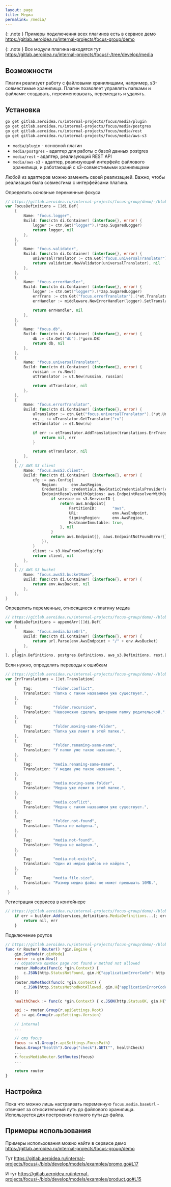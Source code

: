 ```yaml
---
layout: page
title: Медиа
permalink: /media/
---
```


{: .note }
Примеры подключения всех плагинов есть в сервисе демо <https://gitlab.aeroidea.ru/internal-projects/focus-group/demo>

{: .note }
Все модули плагина находятся тут <https://gitlab.aeroidea.ru/internal-projects/focus/-/tree/develop/media>



## Возможности

Плагин реализует работу с файловыми хранилищами, например, s3-совместимые хранилища. Плагин позволяет управлять папками и файлами: создавать, переименовывать, перемещать и удалять.

## Установка

```bash
go get gitlab.aeroidea.ru/internal-projects/focus/media/plugin
go get gitlab.aeroidea.ru/internal-projects/focus/media/postgres
go get gitlab.aeroidea.ru/internal-projects/focus/media/rest
go get gitlab.aeroidea.ru/internal-projects/focus/media/aws-s3
```

* `media/plugin` - основной плагин
* `media/postgres` - адаптер для работы с базой данных postgres
* `media/rest` - адаптер, реализующий REST API
* `media/aws-s3` - адаптер, реализующий интерфейс файлового хранилища, и работающий с s3-совместимыми хранилищами

Любой из адаптеров можно заменить своей реализацией. Важно, чтобы реализация была совместима с интерфейсами плагина.

Определить основные переменные фокуса

```go
// https://gitlab.aeroidea.ru/internal-projects/focus-group/demo/-/blob/develop/internal/infrastructure/registry/services_definitions/focus.go#L17
var FocusDefinitions = []di.Def{
	{
		Name: "focus.logger",
		Build: func(ctn di.Container) (interface{}, error) {
			logger := ctn.Get("logger").(*zap.SugaredLogger)
			return logger, nil
		},
	},
	{
		Name: "focus.validator",
		Build: func(ctn di.Container) (interface{}, error) {
			universalTranslator := ctn.Get("focus.universalTranslator").(*ut.UniversalTranslator)
			return validation.NewValidator(universalTranslator), nil
		},
	},
	{
		Name: "focus.errorHandler",
		Build: func(ctn di.Container) (interface{}, error) {
			logger := ctn.Get("logger").(*zap.SugaredLogger)
			errTrans := ctn.Get("focus.errorTranslator").(*et.Translator)
			errHandler := middleware.NewErrorHandler(logger).SetTranslator(errTrans)

			return errHandler, nil
		},
	},
	{
		Name: "focus.db",
		Build: func(ctn di.Container) (interface{}, error) {
			db := ctn.Get("db").(*gorm.DB)
			return db, nil
		},
	},
	{
		Name: "focus.universalTranslator",
		Build: func(ctn di.Container) (interface{}, error) {
			russian := ru.New()
			utTranslator := ut.New(russian, russian)

			return utTranslator, nil
		},
	},
	{
		Name: "focus.errorTranslator",
		Build: func(ctn di.Container) (interface{}, error) {
			uTranslator := ctn.Get("focus.universalTranslator").(*ut.UniversalTranslator)
			ru, _ := uTranslator.GetTranslator("ru")
			etTranslator := et.New(ru)

			if err := etTranslator.AddTranslation(translations.ErrTranslations...); err != nil {
				return nil, err
			}

			return etTranslator, nil
		},
	},
	{ // AWS S3 client
		Name: "focus.awsS3.client",
		Build: func(ctn di.Container) (interface{}, error) {
			cfg := aws.Config{
				Region:      env.AwsRegion,
				Credentials: credentials.NewStaticCredentialsProvider(env.AwsAccessKeyID, env.AwsSecretAccessKey, ""),
				EndpointResolverWithOptions: aws.EndpointResolverWithOptionsFunc(func(service, region string, options ...interface{}) (aws.Endpoint, error) {
					if service == s3.ServiceID {
						return aws.Endpoint{
							PartitionID:       "aws",
							URL:               env.AwsEndpoint,
							SigningRegion:     env.AwsRegion,
							HostnameImmutable: true,
						}, nil
					}
					return aws.Endpoint{}, &aws.EndpointNotFoundError{}
				}),
			}
			client := s3.NewFromConfig(cfg)
			return client, nil
		},
	},
	{ // AWS S3 bucket
		Name: "focus.awsS3.bucketName",
		Build: func(ctn di.Container) (interface{}, error) {
			return env.AwsBucket, nil
		},
	},
}
```

Определить переменные, относящиеся к плагину медиа

```go
// https://gitlab.aeroidea.ru/internal-projects/focus-group/demo/-/blob/develop/internal/infrastructure/registry/services_definitions/media.go#L16
var MediaDefinitions = appendArr([]di.Def{
	{
		Name: "focus.media.baseUrl",
		Build: func(ctn di.Container) (interface{}, error) {
			return url.Parse(env.AwsEndpoint + "/" + env.AwsBucket)
		},
	},
}, plugin.Definitions, postgres.Definitions, aws_s3.Definitions, rest.Definitions)
```

Если нужно, определить переводы к ошибкам

```go
// https://gitlab.aeroidea.ru/internal-projects/focus-group/demo/-/blob/develop/internal/infrastructure/registry/services_definitions/translations/translations.go#L7
var ErrTranslations = []et.Translation{
	{
		Tag:         "folder.conflict",
		Translation: "Папка с таким названием уже существует.",
	},
	{
		Tag:         "folder.recursion",
		Translation: "Невозможно сделать дочернюю папку родительской.",
	},
	{
		Tag:         "folder.moving-same-folder",
		Translation: "Папка уже лежит в этой папке.",
	},
	{
		Tag:         "folder.renaming-same-name",
		Translation: "У папки уже такое название.",
	},
	{
		Tag:         "media.renaming-same-name",
		Translation: "У медиа уже такое название.",
	},
	{
		Tag:         "media.moving-same-folder",
		Translation: "Медиа уже лежит в этой папке.",
	},
	{
		Tag:         "media.conflict",
		Translation: "Медиа с таким названием уже существует.",
	},
	{
		Tag:         "folder.not-found",
		Translation: "Папка не найдена.",
	},
	{
		Tag:         "media.not-found",
		Translation: "Медиа не найдено.",
	},
	{
		Tag:         "media.not-exists",
		Translation: "Один из медиа файлов не найден.",
	},
	{
		Tag:         "media.file.size",
		Translation: "Размер медиа файла не может превышать 10МБ.",
	},
 }
```

Регистрация сервисов в контейнере

```javascript
// https://gitlab.aeroidea.ru/internal-projects/focus-group/demo/-/blob/develop/internal/infrastructure/registry/container.go#L65
	if err = builder.Add(services_definitions.MediaDefinitions...); err != nil {
		return nil, err
	}
```

Подключение роутов

```javascript
// https://gitlab.aeroidea.ru/internal-projects/focus-group/demo/-/blob/develop/internal/adapters/rest/router.go#L102
func (r Router) Router() *gin.Engine {
	gin.SetMode(r.ginMode)
	router := gin.New()
	// обработка ошибок page not found и method not allowed
	router.NoRoute(func(c *gin.Context) {
		c.JSON(http.StatusNotFound, gin.H{"applicationErrorCode": http.StatusText(http.StatusNotFound), "message": "page not found"})
	})
	router.NoMethod(func(c *gin.Context) {
		c.JSON(http.StatusMethodNotAllowed, gin.H{"applicationErrorCode": http.StatusText(http.StatusMethodNotAllowed), "message": "method not allowed"})
	})

	healthCheck := func(c *gin.Context) { c.JSON(http.StatusOK, gin.H{"status": "ok"}) }

	api := router.Group(r.apiSettings.Root)
	v1 := api.Group(r.apiSettings.Version)

	// internal
	...

	// cms focus
	focus := v1.Group(r.apiSettings.FocusPath)
	focus.Group("health").Group("check").GET("", healthCheck)
	...
	r.focusMediaRouter.SetRoutes(focus)
	...

	return router
}
```

## Настройка

Пока что можно лишь настраивать переменную `focus.media.baseUrl` - отвечает за относительный путь до файлового хранилища. Используется для построения полного пути до файла.

## Примеры использования

Примеры использования можно найти в сервисе демо <https://gitlab.aeroidea.ru/internal-projects/focus-group/demo>

Тут <https://gitlab.aeroidea.ru/internal-projects/focus/-/blob/develop/models/examples/promo.go#L17>

И тут <https://gitlab.aeroidea.ru/internal-projects/focus/-/blob/develop/models/examples/product.go#L15>



